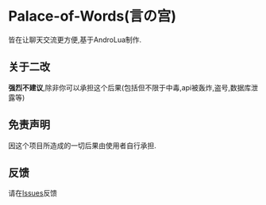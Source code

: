 # Palace-of-Words(言の宫)
皆在让聊天交流更方便,基于AndroLua制作.
## 关于二改
**强烈不建议**,除非你可以承担这个后果(包括但不限于中毒,api被轰炸,盗号,数据库泄露等)
## 免责声明
因这个项目所造成的一切后果由使用者自行承担.
## 反馈
请在[Issues](.../issues)反馈
